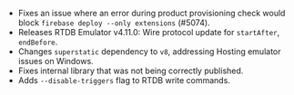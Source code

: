 - Fixes an issue where an error during product provisioning check would block `firebase deploy --only extensions` (#5074).
- Releases RTDB Emulator v4.11.0: Wire protocol update for `startAfter`, `endBefore`.
- Changes `superstatic` dependency to `v8`, addressing Hosting emulator issues on Windows.
- Fixes internal library that was not being correctly published.
- Adds `--disable-triggers` flag to RTDB write commands.
